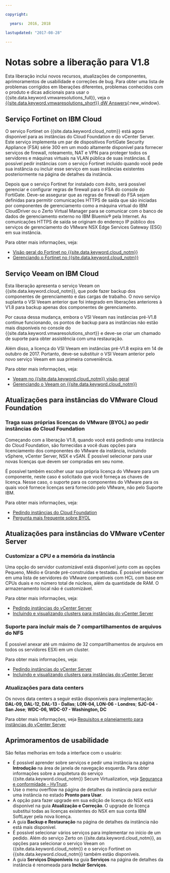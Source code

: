 ```yaml
---

copyright:

  years:  2016, 2018

lastupdated: "2017-08-28"

---
```


# Notas sobre a liberação para V1.8

Esta liberação inclui novos recursos, atualizações de componentes, aprimoramentos de usabilidade e correções de bug. Para obter uma lista de problemas corrigidos em liberações diferentes, problemas conhecidos com o produto e dicas adicionais para usar o {{site.data.keyword.vmwaresolutions_full}}, veja o [{{site.data.keyword.vmwaresolutions_short}} dW Answers](https://developer.ibm.com/answers/topics/cloudvmw/){:new_window}.

## Serviço Fortinet on IBM Cloud

O serviço Fortinet on {{site.data.keyword.cloud_notm}} está agora disponível para as instâncias do Cloud Foundation e do vCenter Server. Este serviço implementa um par de dispositivos FortiGate Security Appliance (FSA) série 300 em um modo altamente disponível para fornecer serviços de firewall, roteamento, NAT e VPN para proteger todos os servidores e máquinas virtuais na VLAN pública de suas instâncias. É possível pedir instâncias com o serviço Fortinet incluído quando você pede sua instância ou incluir esse serviço em suas instâncias existentes posteriormente na página de detalhes da instância.

Depois que o serviço Fortinet for instalado com êxito, será possível gerenciar e configurar regras de firewall para o FSA do console do FortiGate. Deve-se assegurar que as regras de firewall do FSA sejam definidas para permitir comunicações HTTPS de saída que são iniciadas por componentes de gerenciamento como a máquina virtual do IBM CloudDriver ou o Zerto Virtual Manager para se comunicar com o banco de dados de gerenciamento externo no IBM Bluemix® pela Internet. As comunicações HTTPS de saída se originam do endereço IP público dos serviços de gerenciamento do VMware NSX Edge Services Gateway (ESG) em sua instância.

Para obter mais informações, veja:
* [Visão geral do Fortinet no {{site.data.keyword.cloud_notm}}](../services/fsa_considerations.html)
* [ Gerenciando o Fortinet no  {{site.data.keyword.cloud_notm}} ](../services/managingfsa.html)

## Serviço Veeam on IBM Cloud

Esta liberação apresenta o serviço Veeam on {{site.data.keyword.cloud_notm}}, que pode fazer backup dos componentes de gerenciamento e das cargas de trabalho. O novo serviço suplanta o VSI Veeam anterior que foi integrado em liberações anteriores à V1.8 para backup apenas dos componentes de gerenciamento.

Por causa dessa mudança, embora o VSI Veeam nas instâncias pré-V1.8 continue funcionando, os pontos de backup para as instâncias não estão mais disponíveis no console do {{site.data.keyword.vmwaresolutions_short}} e deve-se criar um chamado de suporte para obter assistência com uma restauração.

Além disso, a licença do VSI Veeam em instâncias pré-V1.8 expira em 14 de outubro de 2017. Portanto, deve-se substituir o VSI Veeam anterior pelo novo serviço Veeam em sua primeira conveniência.

Para obter mais informações, veja:
* [Veeam no {{site.data.keyword.cloud_notm}} visão geral](../services/veeam_considerations.html)
* [Gerenciando o Veeam on {{site.data.keyword.cloud_notm}}](../services/managingveeam.html)

## Atualizações para instâncias do VMware Cloud Foundation

### Traga suas próprias licenças do VMware (BYOL) ao pedir instâncias do Cloud Foundation

Começando com a liberação V1.8, quando você está pedindo uma instância do Cloud Foundation, são fornecidas a você duas opções para licenciamento dos componentes do VMware da instância, incluindo vSphere, vCenter Server, NSX e vSAN. É possível selecionar para usar novas licenças que devem ser compradas em seu nome.

É possível também escolher usar sua própria licença do VMware para um componente, neste caso é solicitado que você forneça as chaves de licença. Nesse caso, o suporte para os componentes do VMware para os quais você fornece licenças será fornecido pelo VMware, não pelo Suporte IBM.

Para obter mais informações, veja:
* [Pedindo instâncias do Cloud Foundation](../sddc/sd_orderinginstance.html)
* [Pergunta mais frequente sobre BYOL](faq_byol.html)

## Atualizações para instâncias do VMware vCenter Server

### Customizar a CPU e a memória da instância

Uma opção do servidor customizável está disponível junto com as opções Pequeno, Médio e Grande pré-construídas e testadas. É possível selecionar em uma lista de servidores do VMware compatíveis com HCL com base em CPUs duais e no número total de núcleos, além da quantidade de RAM. O armazenamento local não é customizável.

Para obter mais informações, veja:
* [Pedindo instâncias do vCenter Server](../vcenter/vc_orderinginstance.html)
* [Incluindo e visualizando clusters para instâncias do vCenter Server](../vcenter/vc_addingviewingclusters.html)

### Suporte para incluir mais de 7 compartilhamentos de arquivos do NFS

 É possível anexar até um máximo de 32 compartilhamentos de arquivos em todos os servidores ESXi em um cluster.

 Para obter mais informações, veja:
* [Pedindo instâncias do vCenter Server](../vcenter/vc_orderinginstance.html)
* [Incluindo e visualizando clusters para instâncias do vCenter Server](../vcenter/vc_addingviewingclusters.html)

### Atualizações para data centers

Os novos data centers a seguir estão disponíveis para implementação: **DAL-09, DAL-12, DAL-13 - Dallas**; **LON-04, LON-06 - Londres**; **SJC-04 - San Jose**; **WDC-06, WDC-07 - Washington, DC**

Para obter mais informações, veja [Requisitos e planejamento para instâncias do vCenter Server](../vcenter/vc_planning.html)

## Aprimoramentos de usabilidade

São feitas melhorias em toda a interface com o usuário:
* É possível aprender sobre serviços e pedir uma instância na página **Introdução** na área de janela de navegação esquerda. Para obter informações sobre a arquitetura do serviço {{site.data.keyword.cloud_notm}} Secure Virtualization, veja [Segurança e conformidade - HyTrust](https://www.ibm.com/devops/method/content/architecture/virtCloudFoundationPlatform/hytrust).
* Use o menu overflow na página de detalhes da instância para excluir uma instância no estado **Pronto para Usar**.
* A opção para fazer upgrade em sua edição de licença do NSX está disponível na guia **Atualização e Correção**. O upgrade de licença substitui todas as licenças existentes do NSX em sua conta IBM SoftLayer pela nova licença.
* A guia **Backup e Restauração** na página de detalhes da instância não está mais disponível.
* É possível selecionar vários serviços para implementar no início de um pedido. Além do serviço Zerto on {{site.data.keyword.cloud_notm}}, as opções para selecionar o serviço Veeam on {{site.data.keyword.cloud_notm}} e o serviço Fortinet on {{site.data.keyword.cloud_notm}} também estão disponíveis.
* A guia **Serviços Disponíveis** na guia **Serviços** na página de detalhes da instância é renomeada para **Incluir Serviços**.
